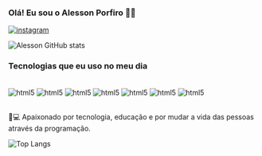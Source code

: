 ### Olá! Eu sou o Alesson Porfiro 🖐🏼

[![instagram](https://img.shields.io/badge/Instagram-E4405F?style=for-the-badge&logo=instagram&logoColor=white)](https://www.instagram.com/alesson_porfiro/)

![Alesson GitHub stats](https://github-readme-stats.vercel.app/api?username=alesson-porfiro&show_icons=true&theme=radical)

### Tecnologias que eu uso no meu dia

<div style="display: inline_block"><br/>
<img align="center" alt="html5" src="https://img.shields.io/badge/HTML5-E34F26?style=for-the-badge&logo=html5&logoColor=white">
<img align="center" alt="html5" src="https://img.shields.io/badge/CSS3-1572B6?style=for-the-badge&logo=css3&logoColor=white">
<img align="center" alt="html5" src="https://img.shields.io/badge/JavaScript-F7DF1E?style=for-the-badge&logo=javascript&logoColor=black">
<img align="center" alt="html5" src="https://img.shields.io/badge/PHP-777BB4?style=for-the-badge&logo=php&logoColor=white">
<img align="center" alt="html5" src="https://img.shields.io/badge/Java-%23ED8B00.svg?logo=openjdk&logoColor=white">
<img align="center" alt="html5" src="https://img.shields.io/badge/Python-3776AB?logo=python&logoColor=fff">
<img align="center" alt="html5" src="https://img.shields.io/badge/React-%2320232a.svg?logo=react&logoColor=%2361DAFB">
</div><br/>

🌟💻 Apaixonado por tecnologia, educação e por mudar a vida das pessoas através da programação.

![Top Langs](https://github-readme-stats.vercel.app/api/top-langs/?username=alesson-porfiro&hide_progress=false)
